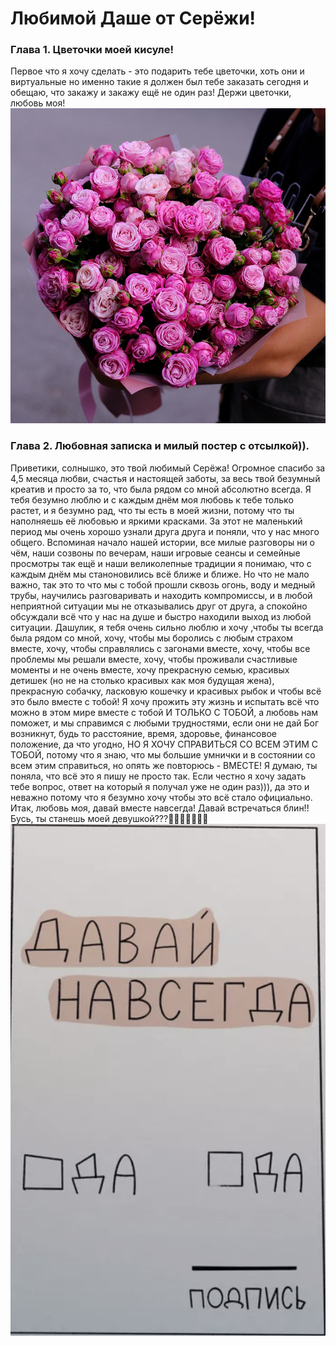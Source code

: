 # Любимой Даше от Серёжи!
### Глава 1. Цветочки моей кисуле!
Первое что я хочу сделать - это подарить тебе цветочки, хоть они и виртуальные но именно такие я должен был тебе заказать сегодня и обещаю, что закажу и закажу ещё не один раз! Держи цветочки, любовь моя!
![alt text](image.png)
### Глава 2. Любовная записка и милый постер с отсылкой)).
Приветики, солнышко, это твой любимый Серёжа! Огромное спасибо за 4,5 месяца любви, счастья и настоящей заботы, за весь твой безумный креатив и просто за то, что была рядом со мной абсолютно всегда. Я тебя безумно люблю и с каждым днём моя любовь к тебе только растет, и я безумно рад, что ты есть в моей жизни, потому что ты наполняешь её любовью и яркими красками. За этот не маленький период мы очень хорошо узнали друга друга и поняли, что у нас много общего. Вспоминая начало нашей истории, все милые разговоры ни о чём, наши созвоны по вечерам, наши игровые сеансы и семейные просмотры так ещё и наши великолепные традиции я понимаю, что с каждым днём мы станоновились всё ближе и ближе. Но что не мало важно, так это то что мы с тобой прошли сквозь огонь, воду и медный трубы, научились разговаривать и находить компромиссы, и в любой неприятной ситуации мы не отказывались друг от друга, а спокойно обсуждали всё что у нас на душе и быстро находили выход из любой ситуации. Дашулик, я тебя очень сильно люблю и хочу ,чтобы ты всегда была рядом со мной, хочу, чтобы мы боролись с любым страхом вместе, хочу, чтобы справлялись с загонами вместе, хочу, чтобы все проблемы мы решали вместе, хочу, чтобы проживали счастливые моменты и не очень вместе, хочу прекрасную семью, красивых детишек (но не на столько красивых как моя будущая жена), прекрасную собачку, ласковую кошечку и красивых рыбок и чтобы всё это было вместе с тобой! Я хочу прожить эту жизнь и испытать всё что можно в этом мире вместе с тобой И ТОЛЬКО С ТОБОЙ, а любовь нам поможет, и мы справимся с любыми трудностями, если они не дай Бог возникнут, будь то расстояние, время, здоровье, финансовое положение, да что угодно, НО Я ХОЧУ СПРАВИТЬСЯ СО ВСЕМ ЭТИМ С ТОБОЙ, потому что я знаю, что мы большие умнички и в состоянии со всем этим справиться, но опять же повторюсь - ВМЕСТЕ! Я думаю, ты поняла, что всё это я пишу не просто так. Если честно я хочу задать тебе вопрос, ответ на который я получал уже не один раз))), да это и неважно потому что я безумно хочу чтобы это всё стало официально. Итак, любовь моя, давай вместе навсегда! Давай встречаться блин!! Бусь, ты станешь моей девушкой???🥹💞🥹💞💞🥹💞
![alt text](image-1.png)
